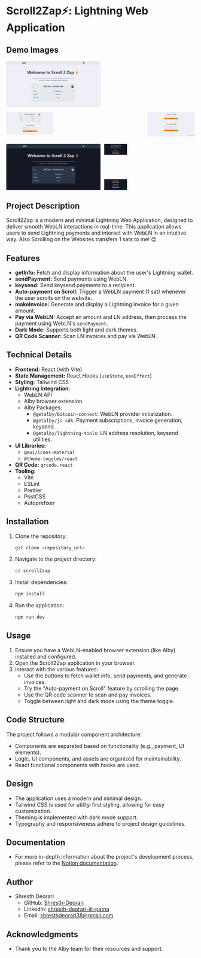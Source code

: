 # Scroll2Zap⚡: Lightning Web Application

## Demo Images

<div style="display: flex; flex-direction: column; justify-content: center; gap: 10px;">
  <div>
    <img src="images/h1.png" alt="Home Page" style="width: 50%;" />
  </div>
  <div style="display: flex; flex-direction: row; justify-content: space-between;">
    <img src="images/h2.png" alt="Page 2" style="width: 25%; margin-bottom: 5px;" />
    <img src="images/h3.png" alt="Page 3" style="width: 25%;" />
  </div>
</div>


<div style="display: flex; flex-direction: row; justify-content: center; gap: 10px; margin-top: 20px;">
  <img src="images/d1.png" alt="Dark Mode Home Page" style="width: 50%;" />
  <div style="display: flex; flex-direction: column; justify-content: space-between;">
    <img src="images/d2.png" alt="Dark Mode Page 2" style="width: 25%; margin-bottom: 5px;" />
    <img src="images/d3.png" alt="Dark Mode Page 3" style="width: 25%;" />
  </div>
</div>


## Project Description

Scroll2Zap is a modern and minimal Lightning Web Application, designed to deliver smooth WebLN interactions in real-time. This application allows users to send Lightning payments and interact with WebLN in an intuitive way. Also Scrolling on the Websites transfers 1 sats to me! 😊

## Features

* **getInfo:** Fetch and display information about the user's Lightning wallet.
* **sendPayment:** Send payments using WebLN.
* **keysend:** Send keysend payments to a recipient.
* **Auto-payment on Scroll:** Trigger a WebLN payment (1 sat) whenever the user scrolls on the website.
* **makeInvoice:** Generate and display a Lightning invoice for a given amount.
* **Pay via WebLN:** Accept an amount and LN address, then process the payment using WebLN's `sendPayment`.
* **Dark Mode:** Supports both light and dark themes.
* **QR Code Scanner:** Scan LN invoices and pay via WebLN.

## Technical Details

* **Frontend:** React (with Vite)
* **State Management:** React Hooks (`useState`, `useEffect`)
* **Styling:** Tailwind CSS
* **Lightning Integration:**
    * WebLN API
    * Alby browser extension
    * Alby Packages:
        * `@getalby/bitcoin-connect`: WebLN provider initialization.
        * `@getalby/js-sdk`: Payment subscriptions, invoice generation, keysend.
        * `@getalby/lightning-tools`: LN address resolution, keysend utilities.
* **UI Libraries:**
    * `@mui/icons-material`
    * `@theme-toggles/react`
* **QR Code:** `qrcode.react`
* **Tooling:**
    * Vite
    * ESLint
    * Prettier
    * PostCSS
    * Autoprefixer

## Installation

1.  Clone the repository:
    ```bash
    git clone <repository_url>
    ```
2.  Navigate to the project directory:
    ```bash
    cd scroll2zap
    ```
3.  Install dependencies:
    ```bash
    npm install
    ```
4.  Run the application:
    ```bash
    npm run dev
    ```

## Usage

1.  Ensure you have a WebLN-enabled browser extension (like Alby) installed and configured.
2.  Open the Scroll2Zap application in your browser.
3.  Interact with the various features:
    * Use the buttons to fetch wallet info, send payments, and generate invoices.
    * Try the "Auto-payment on Scroll" feature by scrolling the page.
    * Use the QR code scanner to scan and pay invoices.
    * Toggle between light and dark mode using the theme toggle.

## Code Structure

The project follows a modular component architecture:

* Components are separated based on functionality (e.g., payment, UI elements).
* Logic, UI components, and assets are organized for maintainability.
* React functional components with hooks are used.

## Design

* The application uses a modern and minimal design.
* Tailwind CSS is used for utility-first styling, allowing for easy customization.
* Theming is implemented with dark mode support.
* Typography and responsiveness adhere to project design guidelines.

## Documentation

* For more in-depth information about the project's development process, please refer to the [Notion documentation](https://www.notion.so/Scroll2Zap-1d2396e6a0c880c684daf6ea45ea5101?pvs=4).

## Author

* Shresth Deorari
    * GitHub: [Shresth-Deorari]([https://github.com/your-username](https://github.com/Shresth-Deorari))
    * LinkedIn: [shresth-deorari-iit-patna](https://www.linkedin.com/in/shresth-deorari/)
    * Email: shresthdeorari38@gmail.com

## Acknowledgments

* Thank you to the Alby team for their resources and support.
